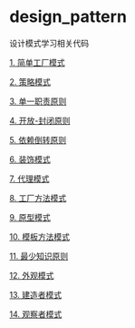 # design_pattern
设计模式学习相关代码

<a href="简单工厂模式/简单工厂模式.md">1. 简单工厂模式</a>

<a href="策略模式/策略模式.md">2. 策略模式</a>

<a href="单一职责原则.md">3. 单一职责原则</a>

<a href="开放-封闭原则.md">4. 开放-封闭原则</a>

<a href="依赖倒转原则.md">5. 依赖倒转原则</a>

<a href="装饰模式/装饰模式.md">6. 装饰模式</a>

<a href="代理模式/代理模式.md">7. 代理模式</a>

<a href="工厂方法模式">8. 工厂方法模式</a>

<a href="原型模式">9. 原型模式</a>

<a href="模板方法模式">10. 模板方法模式</a>

<a href="最少知识原则">11. 最少知识原则</a>

<a href="外观模式/外观模式.md">12. 外观模式</a>

<a href="建造者模式/建造者模式.md">13. 建造者模式</a>

<a href="观察者模式/观察者模式.md">14. 观察者模式</a>
